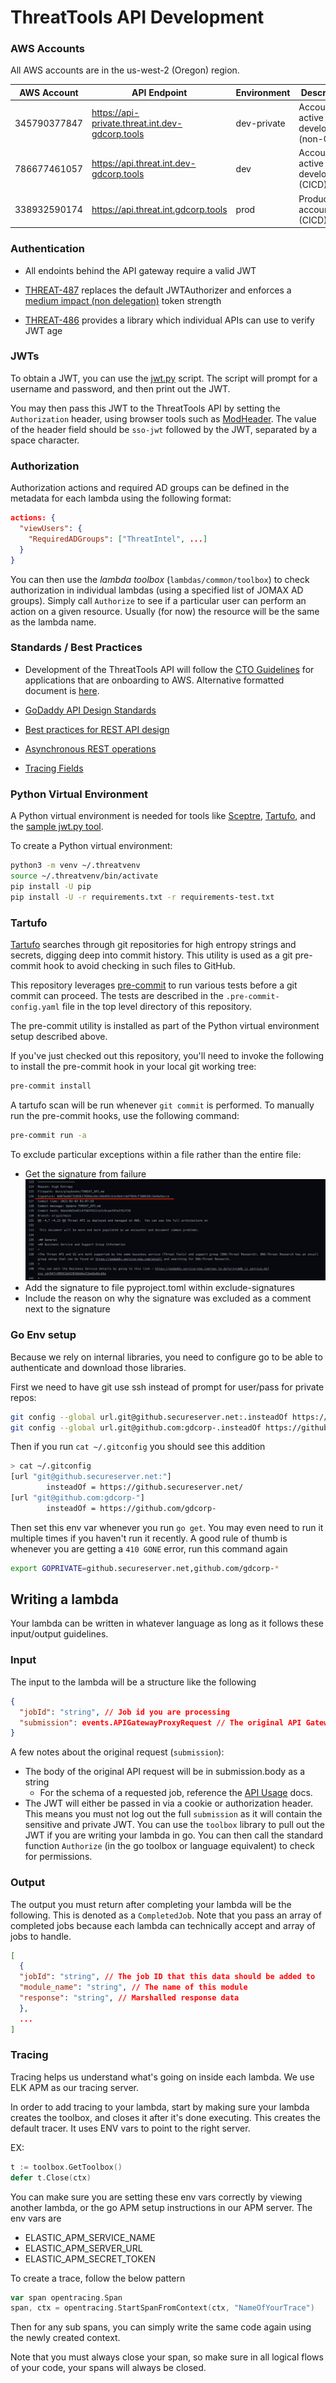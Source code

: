 # ThreatTools API Development

### AWS Accounts

All AWS accounts are in the us-west-2 (Oregon) region.

| AWS Account | API Endpoint | Environment | Description
| --- | --- | --- | ---
| 345790377847 | https://api-private.threat.int.dev-gdcorp.tools | dev-private | Account for active development (non-CICD)
| 786677461057 | https://api.threat.int.dev-gdcorp.tools | dev | Account for active development (CICD)
| 338932590174 | https://api.threat.int.gdcorp.tools | prod | Production account (CICD)

### Authentication

* All endoints behind the API gateway require a valid JWT

* [THREAT-487](https://jira.godaddy.com/browse/THREAT-487) replaces the default
  JWTAuthorizer and enforces a [medium impact (non
  delegation)](https://confluence.godaddy.com/display/AUTH/Security+Tokens)
  token strength

* [THREAT-486](https://jira.godaddy.com/browse/THREAT-486) provides a library
  which individual APIs can use to verify JWT age

### JWTs

To obtain a JWT, you can use the [jwt.py](../tools/jwt.py) script.  The script
will prompt for a username and password, and then print out the JWT.

You may then pass this JWT to the ThreatTools API by setting the
`Authorization` header, using browser tools such as
[ModHeader](https://bewisse.com/modheader/).  The value of the header field
should be `sso-jwt` followed by the JWT, separated by a space character.

### Authorization

Authorization actions and required AD groups can be defined in the metadata for each lambda using the following format:

```json
actions: {
  "viewUsers": {
    "RequiredADGroups": ["ThreatIntel", ...]
  }
}
```

You can then use the _lambda toolbox_ (`lambdas/common/toolbox`) to check authorization in individual lambdas (using a specified list of JOMAX AD groups).  Simply call `Authorize` to see if a particular user can perform an action on a given resource.  Usually (for now) the resource will be the same as the lambda name.

### Standards / Best Practices

* Development of the ThreatTools API will follow the [CTO
  Guidelines](https://github.secureserver.net/CTO/guidelines/blob/master/Standards-Best-Practices/MustHaveShouldDo.md)
  for applications that are onboarding to AWS.  Alternative formatted document
  is
  [here](https://confluence.godaddy.com/display/AS/Phase+3+-+Must+Haves+to+go+to+Public+cloud).

* [GoDaddy API Design Standards](https://github.secureserver.net/CTO/guidelines/tree/master/api-design)

* [Best practices for REST API design](https://stackoverflow.blog/2020/03/02/best-practices-for-rest-api-design/)

* [Asynchronous REST operations](https://restcookbook.com/Resources/asynchroneous-operations/)

* [Tracing Fields](https://www.elastic.co/guide/en/ecs/current/ecs-tracing.html)

### Python Virtual Environment

A Python virtual environment is needed for tools like
[Sceptre](../sceptre/README.md), [Tartufo](#tartufo), and the [sample jwt.py
tool](../tools/jwt.py).

To create a Python virtual environment:

```bash
python3 -m venv ~/.threatvenv
source ~/.threatvenv/bin/activate
pip install -U pip
pip install -U -r requirements.txt -r requirements-test.txt
```

### Tartufo

[Tartufo](https://github.com/godaddy/tartufo) searches through git repositories
for high entropy strings and secrets, digging deep into commit history.  This
utility is used as a git pre-commit hook to avoid checking in such files to
GitHub.

This repository leverages [pre-commit](https://pre-commit.com/) to run various
tests before a git commit can proceed.  The tests are described in the
`.pre-commit-config.yaml` file in the top level directory of this repository.

The pre-commit utility is installed as part of the Python virtual environment
setup described above.

If you've just checked out this repository, you'll need to invoke the following
to install the pre-commit hook in your local git working tree:

```bash
pre-commit install
```

A tartufo scan will be run whenever `git commit` is performed.  To manually run
the pre-commit hooks, use the following command:

```bash
pre-commit run -a
```

To exclude particular exceptions within a file rather than the entire file:
- Get the signature from failure
  ![tartufo-signature](diagrams/tartufo_signature.png)
- Add the signature to file pyproject.toml within exclude-signatures
- Include the reason on why the signature was excluded as a comment next to the signature

### Go Env setup

Because we rely on internal libraries, you need to configure go to be able to authenticate and download those libraries.

First we need to have git use ssh instead of prompt for user/pass for private repos:

```sh
git config --global url.git@github.secureserver.net:.insteadOf https://github.secureserver.net/
git config --global url.git@github.com:gdcorp-.insteadOf https://github.com/gdcorp-
```

Then if you run `cat ~/.gitconfig` you should see this addition

```sh
> cat ~/.gitconfig
[url "git@github.secureserver.net:"]
        insteadOf = https://github.secureserver.net/
[url "git@github.com:gdcorp-"]
        insteadOf = https://github.com/gdcorp-
```

Then set this env var whenever you run `go get`.  You may even need to run it multiple times if you haven't run it recently.  A good rule of thumb is whenever you are getting a `410 GONE` error, run this command again

```sh
export GOPRIVATE=github.secureserver.net,github.com/gdcorp-*
```

## Writing a lambda

Your lambda can be written in whatever language as long as it follows these input/output guidelines.

### Input

The input to the lambda will be a structure like the following

```json
{
  "jobId": "string", // Job id you are processing
  "submission": events.APIGatewayProxyRequest // The original API Gateway request for the job.
}
```

A few notes about the original request (`submission`):

* The body of the original API request will be in submission.body as a string
  * For the schema of a requested job, reference the [API Usage](USAGE.md#Requests) docs.
* The JWT will either be passed in via a cookie or authorization header.  This means you must not log out the full `submission` as it will contain the sensitive and private JWT.  You can use the `toolbox` library to pull out the JWT if you are writing your lambda in go.  You can then call the standard function `Authorize` (in the go toolbox or language equivalent) to check for permissions.

### Output

The output you must return after completing your lambda will be the following.
This is denoted as a `CompletedJob`.  Note that you pass an array of completed jobs because
each lambda can technically accept and array of jobs to handle.

```json
[
  {
  "jobId": "string", // The job ID that this data should be added to
  "module_name": "string", // The name of this module
  "response": "string", // Marshalled response data
  },
  ...
]
```

### Tracing

Tracing helps us understand what's going on inside each lambda.  We use ELK APM as our tracing server.

In order to add tracing to your lambda, start by making sure your lambda creates the toolbox, and closes it after it's done executing.  This creates the default tracer.  It uses ENV vars to point to the right server.

EX:

```go
t := toolbox.GetToolbox()
defer t.Close(ctx)
```

You can make sure you are setting these env vars correctly by viewing another lambda, or the go APM setup instructions in our APM server.  The env vars are

* ELASTIC_APM_SERVICE_NAME
* ELASTIC_APM_SERVER_URL
* ELASTIC_APM_SECRET_TOKEN

To create a trace, follow the below pattern

```go
var span opentracing.Span
span, ctx = opentracing.StartSpanFromContext(ctx, "NameOfYourTrace")
```

Then for any sub spans, you can simply write the same code again using the newly created context.

Note that you must always close your span, so make sure in all logical flows of your code, your spans will always be closed.
